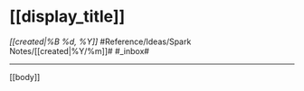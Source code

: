 # [[display_title]]
_[[created|%B %d, %Y]]_
#Reference/Ideas/Spark Notes/[[created|%Y/%m]]#
#_inbox#

---
[[body]]